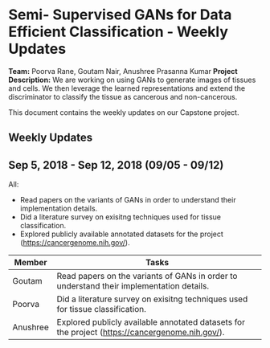 # Semi- Supervised GANs for Data Efficient Classification - Weekly Updates

**Team:** Poorva Rane, Goutam Nair, Anushree Prasanna Kumar
**Project Description:** We are working on using GANs to generate images of tissues and cells. We then leverage the learned representations and extend the discriminator to classify the tissue as cancerous and non-cancerous.

This document contains the weekly updates on our Capstone project.

## Weekly Updates

## Sep 5, 2018 - Sep 12, 2018 (09/05 - 09/12)
All:
* Read papers on the variants of GANs in order to understand their implementation details.
* Did a literature survey on exisitng techniques used for tissue classification. 
* Explored publicly available annotated datasets for the project (<https://cancergenome.nih.gov/>).

Member | Tasks 
------ | ---------------
Goutam | Read papers on the variants of GANs in order to understand their implementation details.
Poorva | Did a literature survey on exisitng techniques used for tissue classification. 
Anushree | Explored publicly available annotated datasets for the project (<https://cancergenome.nih.gov/>).
